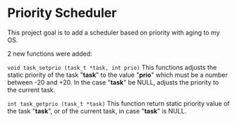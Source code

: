 # Priority Scheduler
This project goal is to add a scheduler based on priority with aging to my OS.

2 new functions were added:

``` void task_setprio (task_t *task, int prio) ```
This functions adjusts the static priority of the task "**task**" to the value "**prio**" which must be a number between -20 and +20. In the case "**task**" be NULL, adjusts the priority to the current task.

``` int task_getprio (task_t *task) ```
This function return static priority value of the task "**task**", or of the current task, in case "**task**" is NULL.
